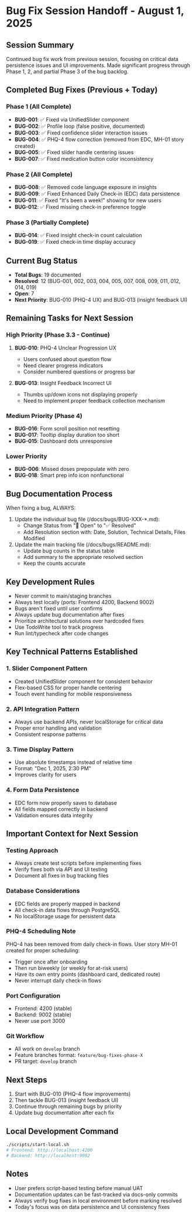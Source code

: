 # Bug Fix Session Handoff - August 1, 2025

## Session Summary
Continued bug fix work from previous session, focusing on critical data persistence issues and UI improvements. Made significant progress through Phase 1, 2, and partial Phase 3 of the bug backlog.

## Completed Bug Fixes (Previous + Today)

### Phase 1 (All Complete)
- **BUG-001**: ✅ Fixed via UnifiedSlider component
- **BUG-002**: ✅ Profile loop (false positive, documented)
- **BUG-003**: ✅ Fixed confidence slider interaction issues
- **BUG-004**: ✅ PHQ-4 flow correction (removed from EDC, MH-01 story created)
- **BUG-005**: ✅ Fixed slider handle centering issues
- **BUG-007**: ✅ Fixed medication button color inconsistency

### Phase 2 (All Complete)
- **BUG-008**: ✅ Removed code language exposure in insights
- **BUG-009**: ✅ Fixed Enhanced Daily Check-in (EDC) data persistence
- **BUG-011**: ✅ Fixed "It's been a week!" showing for new users
- **BUG-012**: ✅ Fixed missing check-in preference toggle

### Phase 3 (Partially Complete)
- **BUG-014**: ✅ Fixed insight check-in count calculation
- **BUG-019**: ✅ Fixed check-in time display accuracy

## Current Bug Status
- **Total Bugs**: 19 documented
- **Resolved**: 12 (BUG-001, 002, 003, 004, 005, 007, 008, 009, 011, 012, 014, 019)
- **Open**: 7
- **Next Priority**: BUG-010 (PHQ-4 UX) and BUG-013 (insight feedback UI)

## Remaining Tasks for Next Session

### High Priority (Phase 3.3 - Continue)
1. **BUG-010**: PHQ-4 Unclear Progression UX
   - Users confused about question flow
   - Need clearer progress indicators
   - Consider numbered questions or progress bar

2. **BUG-013**: Insight Feedback Incorrect UI
   - Thumbs up/down icons not displaying properly
   - Need to implement proper feedback collection mechanism

### Medium Priority (Phase 4)
- **BUG-016**: Form scroll position not resetting
- **BUG-017**: Tooltip display duration too short
- **BUG-015**: Dashboard dots unresponsive

### Lower Priority
- **BUG-006**: Missed doses prepopulate with zero
- **BUG-018**: Smart prep info icon nonfunctional

## Bug Documentation Process
When fixing a bug, ALWAYS:
1. Update the individual bug file (/docs/bugs/BUG-XXX-*.md):
   - Change Status from "🔄 Open" to "✅ Resolved"
   - Add Resolution section with: Date, Solution, Technical Details, Files Modified
2. Update the main tracking file (/docs/bugs/README.md):
   - Update bug counts in the status table
   - Add summary to the appropriate resolved section
   - Keep the counts accurate

## Key Development Rules
- Never commit to main/staging branches
- Always test locally (ports: Frontend 4200, Backend 9002)
- Bugs aren't fixed until user confirms
- Always update bug documentation after fixes
- Prioritize architectural solutions over hardcoded fixes
- Use TodoWrite tool to track progress
- Run lint/typecheck after code changes

## Key Technical Patterns Established

### 1. Slider Component Pattern
- Created UnifiedSlider component for consistent behavior
- Flex-based CSS for proper handle centering
- Touch event handling for mobile responsiveness

### 2. API Integration Pattern
- Always use backend APIs, never localStorage for critical data
- Proper error handling and validation
- Consistent response patterns

### 3. Time Display Pattern
- Use absolute timestamps instead of relative time
- Format: "Dec 1, 2025, 2:30 PM"
- Improves clarity for users

### 4. Form Data Persistence
- EDC form now properly saves to database
- All fields mapped correctly in backend
- Validation ensures data integrity

## Important Context for Next Session

### Testing Approach
- Always create test scripts before implementing fixes
- Verify fixes both via API and UI testing
- Document all fixes in bug tracking files

### Database Considerations
- EDC fields are properly mapped in backend
- All check-in data flows through PostgreSQL
- No localStorage usage for persistent data

### PHQ-4 Scheduling Note
PHQ-4 has been removed from daily check-in flows. User story MH-01 created for proper scheduling:
- Trigger once after onboarding
- Then run biweekly (or weekly for at-risk users)
- Have its own entry points (dashboard card, dedicated route)
- Never interrupt daily check-in flows

### Port Configuration
- Frontend: 4200 (stable)
- Backend: 9002 (stable)
- Never use port 3000

### Git Workflow
- All work on `develop` branch
- Feature branches format: `feature/bug-fixes-phase-X`
- PR target: `develop` branch

## Next Steps
1. Start with BUG-010 (PHQ-4 flow improvements)
2. Then tackle BUG-013 (insight feedback UI)
3. Continue through remaining bugs by priority
4. Update bug documentation after each fix

## Local Development Command
```bash
./scripts/start-local.sh
# Frontend: http://localhost:4200
# Backend: http://localhost:9002
```

## Notes
- User prefers script-based testing before manual UAT
- Documentation updates can be fast-tracked via docs-only commits
- Always verify bug fixes in local environment before marking resolved
- Today's focus was on data persistence and UI consistency fixes